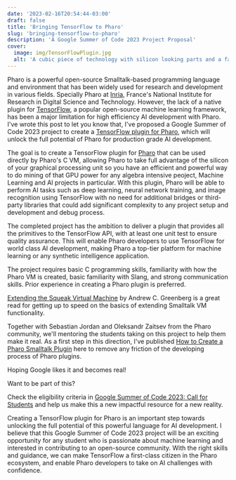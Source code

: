 ```yaml
---
date: '2023-02-16T20:54:44-03:00'
draft: false
title: 'Bringing TensorFlow to Pharo'
slug: 'bringing-tensorflow-to-pharo'
description: 'A Google Summer of Code 2023 Project Proposal'
cover:
  image: img/TensorFlowPlugin.jpg
  alt: 'A cubic piece of technology with silicon looking parts and a fan intake with hot fluid around it'
---
```

Pharo is a powerful open-source Smalltalk-based programming language and environment that has been widely used for research and development in various fields. Specially Pharo at [Inria](https://inria.fr), France's National Institute for Research in Digital Science and Technology.  However, the lack of a native plugin for [TensorFlow](https://www.tensorflow.org/), a popular open-source machine learning framework, has been a major limitation for high efficiency AI development with Pharo. I've wrote this post to let you know that, I've proposed a Google Summer of Code 2023 project to create a [TensorFlow plugin for Pharo](https://gsoc.pharo.org/tensor-flow-plugin), which will unlock the full potential of Pharo for production grade AI development.

The goal is to create a TensorFlow plugin for [Pharo](https://pharo.org/) that can be used directly by Pharo's C VM, allowing Pharo to take full advantage of the silicon of your graphical processing unit so you have an efficient and powerful way to do mining of that GPU power for any algebra intensive peoject, Machine Learning and AI projects in particular. With this plugin, Pharo will be able to perform AI tasks such as deep learning, neural network training, and image recognition using TensorFlow with no need for additional bridges or third-party libraries that could add significant complexity to any project setup and development and debug process.

The completed project has the ambition to deliver a plugin that provides all the primitives to the TensorFlow API, with at least one unit test to ensure quality assurance. This will enable Pharo developers to use TensorFlow for world class AI development, making Pharo a top-tier platform for machine learning or any synthetic intelligence application.

The project requires basic C programming skills, familiarity with how the Pharo VM is created, basic familiarity with Slang, and strong communication skills. Prior experience in creating a Pharo plugin is preferred.

[Extending the Squeak Virtual Machine](https://rmod-files.lille.inria.fr/FreeBooks/CollectiveNBlueBook/greenberg.pdf) by Andrew C. Greenberg is a great read for getting up to speed on the basics of extending Smalltalk VM functionality.

Together with Sebastian Jordan and Oleksandr Zaitsev from the Pharo community, we'll mentoring the students taking on this project to help them make it real. As a first step in this direction, I've published [How to Create a Pharo Smalltalk Plugin](https://blog.sebastiansastre.co/article/how-to-create-a-pharo-smalltalk-plugin) here to remove any friction of the developing process of Pharo plugins.

Hoping Google likes it and becomes real!

Want to be part of this?

Check the eligibility criteria in [Google Summer of Code 2023: Call for Students](https://gsoc.pharo.org/) and help us make this a new impactful resource for a new reality.

Creating a TensorFlow plugin for Pharo is an important step towards unlocking the full potential of this powerful language for AI development. I believe that this Google Summer of Code 2023 project will be an exciting opportunity for any student who is passionate about machine learning and interested in contributing to an open-source community. With the right skills and guidance, we can make TensorFlow a first-class citizen in the Pharo ecosystem, and enable Pharo developers to take on AI challenges with confidence.
